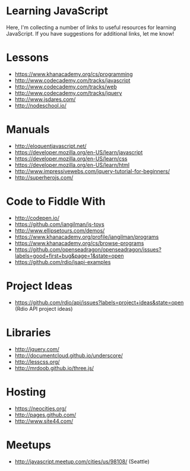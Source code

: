 # Learning JavaScript

Here, I'm collecting a number of links to useful resources for learning JavaScript. If you have suggestions for additional links, let me know!

# Lessons

* https://www.khanacademy.org/cs/programming
* http://www.codecademy.com/tracks/javascript
* http://www.codecademy.com/tracks/web
* http://www.codecademy.com/tracks/jquery
* http://www.jsdares.com/
* http://nodeschool.io/

# Manuals

* http://eloquentjavascript.net/
* https://developer.mozilla.org/en-US/learn/javascript
* https://developer.mozilla.org/en-US/learn/css
* https://developer.mozilla.org/en-US/learn/html
* http://www.impressivewebs.com/jquery-tutorial-for-beginners/
* http://superherojs.com/

# Code to Fiddle With

* http://codepen.io/
* https://github.com/iangilman/js-toys
* http://www.ellipsetours.com/demos/
* https://www.khanacademy.org/profile/iangilman/programs
* https://www.khanacademy.org/cs/browse-programs
* https://github.com/openseadragon/openseadragon/issues?labels=good+first+bug&page=1&state=open
* https://github.com/rdio/jsapi-examples

# Project Ideas

* https://github.com/rdio/api/issues?labels=project+ideas&state=open (Rdio API project ideas)

# Libraries

* http://jquery.com/
* http://documentcloud.github.io/underscore/
* http://lesscss.org/
* http://mrdoob.github.io/three.js/

# Hosting

* https://neocities.org/
* http://pages.github.com/
* http://www.site44.com/

# Meetups

* http://javascript.meetup.com/cities/us/98108/ (Seattle)
